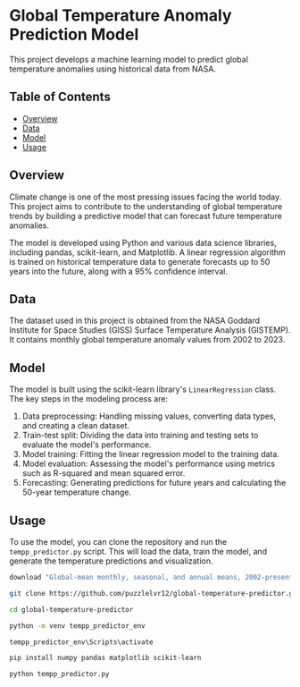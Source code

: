# Global Temperature Anomaly Prediction Model

This project develops a machine learning model to predict global temperature anomalies using historical data from NASA.

## Table of Contents
- [Overview](#overview)
- [Data](#data)
- [Model](#model)
- [Usage](#usage)

## Overview
Climate change is one of the most pressing issues facing the world today. This project aims to contribute to the understanding of global temperature trends by building a predictive model that can forecast future temperature anomalies.

The model is developed using Python and various data science libraries, including pandas, scikit-learn, and Matplotlib. A linear regression algorithm is trained on historical temperature data to generate forecasts up to 50 years into the future, along with a 95% confidence interval.

## Data
The dataset used in this project is obtained from the NASA Goddard Institute for Space Studies (GISS) Surface Temperature Analysis (GISTEMP). It contains monthly global temperature anomaly values from 2002 to 2023.

## Model
The model is built using the scikit-learn library's `LinearRegression` class. The key steps in the modeling process are:

1. Data preprocessing: Handling missing values, converting data types, and creating a clean dataset.
2. Train-test split: Dividing the data into training and testing sets to evaluate the model's performance.
3. Model training: Fitting the linear regression model to the training data.
4. Model evaluation: Assessing the model's performance using metrics such as R-squared and mean squared error.
5. Forecasting: Generating predictions for future years and calculating the 50-year temperature change.

## Usage
To use the model, you can clone the repository and run the `tempp_predictor.py` script. This will load the data, train the model, and generate the temperature predictions and visualization.

```bash
download "Global-mean monthly, seasonal, and annual means, 2002-present" from NASA.

git clone https://github.com/puzzlelvr12/global-temperature-predictor.git

cd global-temperature-predictor

python -m venv tempp_predictor_env

tempp_predictor_env\Scripts\activate

pip install numpy pandas matplotlib scikit-learn

python tempp_predictor.py


